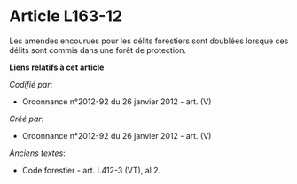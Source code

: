 # Article L163-12

Les amendes encourues pour les délits forestiers sont doublées lorsque ces délits sont commis dans une forêt de protection.

**Liens relatifs à cet article**

_Codifié par_:

  - Ordonnance n°2012-92 du 26 janvier 2012 - art. (V)

_Créé par_:

  - Ordonnance n°2012-92 du 26 janvier 2012 - art. (V)

_Anciens textes_:

  - Code forestier - art. L412-3 (VT), al 2.
